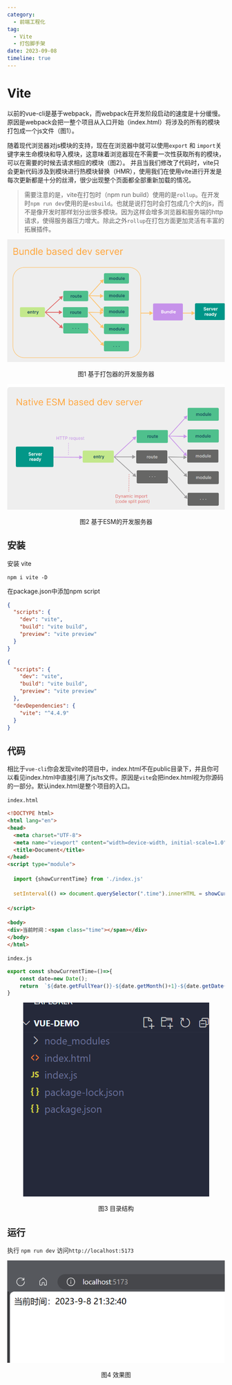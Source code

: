 ```yaml
---
category:
  - 前端工程化
tag:
  - Vite
  - 打包脚手架
date: 2023-09-08
timeline: true
---
```

# Vite

以前的vue-cli是基于webpack，而webpack在开发阶段启动的速度是十分缓慢。原因是webpack会把一整个项目从入口开始（index.html）将涉及的所有的模块打包成一个js文件（图1）。

随着现代浏览器对js模块的支持，现在在浏览器中就可以使用`export` 和 `import`关键字来生命模块和导入模块，这意味着浏览器现在不需要一次性获取所有的模块，可以在需要的时候去请求相应的模块（图2）。
并且当我们修改了代码时，vite只会更新代码涉及到模块进行热模块替换（HMR），使用我们在使用vite进行开发是每次更新都是十分的丝滑，很少出现整个页面都全部重新加载的情况。

> 需要注意的是，vite在打包时（npm run build）使用的是`rollup`。在开发时`npm run dev`使用的是`esbuild`。也就是说打包时会打包成几个大的js，而不是像开发时那样划分出很多模块。因为这样会增多浏览器和服务端的http请求，使得服务器压力增大。除此之外`rollup`在打包方面更加灵活有丰富的拓展插件。


<center>
<img src="./img1.png">

图1 基于打包器的开发服务器
</center>

<center>
<img src="./img2.png">

图2 基于ESM的开发服务器
</center>


## 安装
安装 vite 
```shell
npm i vite -D
```
在package.json中添加npm script
```json
{
  "scripts": {
    "dev": "vite",
    "build": "vite build",
    "preview": "vite preview"
  }
}
```
```json
{
  "scripts": {
    "dev": "vite",
    "build": "vite build",
    "preview": "vite preview"
  },
  "devDependencies": {
    "vite": "^4.4.9"
  }
}

```
## 代码

相比于`vue-cli`你会发现vite的项目中，index.html不在public目录下，并且你可以看见index.html中直接引用了js/ts文件。原因是`vite`会把index.html视为你源码的一部分。默认index.html是整个项目的入口。

`index.html`

```html
<!DOCTYPE html>
<html lang="en">
<head>
  <meta charset="UTF-8">
  <meta name="viewport" content="width=device-width, initial-scale=1.0">
  <title>Document</title>
</head>
<script type="module">

  import {showCurrentTime} from './index.js'

  setInterval(() => document.querySelector(".time").innerHTML = showCurrentTime() + '', 1000)

</script>

<body>
<div>当前时间：<span class="time"></span></div>
</body>
</html>
```

`index.js`

```js
export const showCurrentTime=()=>{
    const date=new Date();
    return  `${date.getFullYear()}-${date.getMonth()+1}-${date.getDate()} ${date.getHours()}:${date.getMinutes()}:${date.getSeconds()}`
}
```
<center>
<img src="./img.png">

图3 目录结构
</center>

## 运行
执行 `npm run dev` 访问`http://localhost:5173`

<center>
<img src="./img_1.png">

图4 效果图
</center>





